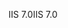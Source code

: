 <span data-ttu-id="4bdc1-101">IIS 7.0</span><span class="sxs-lookup"><span data-stu-id="4bdc1-101">IIS 7.0</span></span>